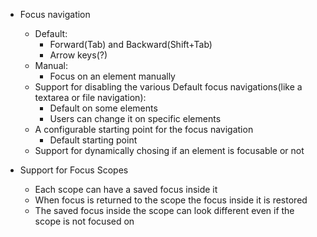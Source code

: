 * Focus navigation
    * Default: 
        * Forward(Tab) and Backward(Shift+Tab)
        * Arrow keys(?)
    * Manual:
        * Focus on an element manually  
    * Support for disabling the various Default focus navigations(like a textarea or file navigation):
        * Default on some elements
        * Users can change it on specific elements
    * A configurable starting point for the focus navigation
        * Default starting point
    * Support for dynamically chosing if an element is focusable or not
    

* Support for Focus Scopes
    * Each scope can have a saved focus inside it
    * When focus is returned to the scope the focus inside it is restored
    * The saved focus inside the scope can look different even if the scope is not focused on